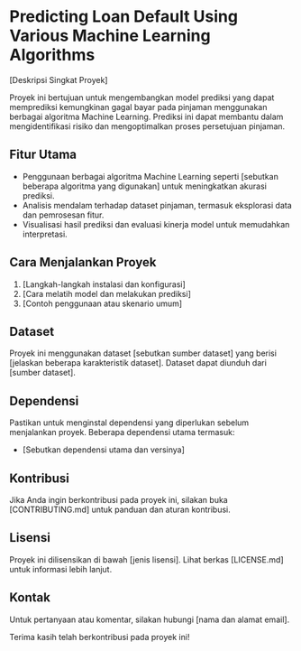 # Predicting Loan Default Using Various Machine Learning Algorithms

[Deskripsi Singkat Proyek]

Proyek ini bertujuan untuk mengembangkan model prediksi yang dapat memprediksi kemungkinan gagal bayar pada pinjaman menggunakan berbagai algoritma Machine Learning. Prediksi ini dapat membantu dalam mengidentifikasi risiko dan mengoptimalkan proses persetujuan pinjaman.

## Fitur Utama

- Penggunaan berbagai algoritma Machine Learning seperti [sebutkan beberapa algoritma yang digunakan] untuk meningkatkan akurasi prediksi.
- Analisis mendalam terhadap dataset pinjaman, termasuk eksplorasi data dan pemrosesan fitur.
- Visualisasi hasil prediksi dan evaluasi kinerja model untuk memudahkan interpretasi.

## Cara Menjalankan Proyek

1. [Langkah-langkah instalasi dan konfigurasi]
2. [Cara melatih model dan melakukan prediksi]
3. [Contoh penggunaan atau skenario umum]

## Dataset

Proyek ini menggunakan dataset [sebutkan sumber dataset] yang berisi [jelaskan beberapa karakteristik dataset]. Dataset dapat diunduh dari [sumber dataset].

## Dependensi

Pastikan untuk menginstal dependensi yang diperlukan sebelum menjalankan proyek. Beberapa dependensi utama termasuk:
- [Sebutkan dependensi utama dan versinya]

## Kontribusi

Jika Anda ingin berkontribusi pada proyek ini, silakan buka [CONTRIBUTING.md] untuk panduan dan aturan kontribusi.

## Lisensi

Proyek ini dilisensikan di bawah [jenis lisensi]. Lihat berkas [LICENSE.md] untuk informasi lebih lanjut.

## Kontak

Untuk pertanyaan atau komentar, silakan hubungi [nama dan alamat email].

Terima kasih telah berkontribusi pada proyek ini!

